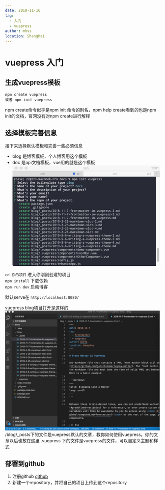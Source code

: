 ```yaml
---
date: 2019-11-16
tag: 
  - 入门
  - vuepress
author: mhvs
location: Shanghai  
---
```


# vuepress 入门

## 生成vuepress模板
```bash
npm create vuepress
或者 npm init vuepress
```

npm create命令似乎是npm init 命令的别名，npm help create看到的也是npm init的文档，官网没有对npm create进行解释

## 选择模板完善信息
接下来选择默认模板和完善一些必须信息
- blog 是博客模板，个人博客用这个模板
- doc 是api文档模板，vue用的就是这个模板
![选择模板](../assets/QQ20191116-141548@2x.png)

`cd 你的项目` 进入你刚刚创建的项目  
`npm install` 下载依赖  
`npm run dev` 启动博客

默认serve在 `http://localhost:8080/`

vuepress blog项目打开是这样的  
![选择模板](../assets/QQ20191116-142639@2x.png)
/blog/_posts下的文件是vuepress默认的文章，教你如何使用vuepress，你的文章以后也放在这里
.vuepress 下的文件是vuepress的文件，可以自定义主题和样式

## 部署到github
1. 注册github [github](https://github.com/)
2. 新建一个repository，并将自己的项目上传到这个repository

